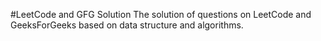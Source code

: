 #LeetCode and GFG Solution
The solution of questions on LeetCode and GeeksForGeeks based on data structure and algorithms.
